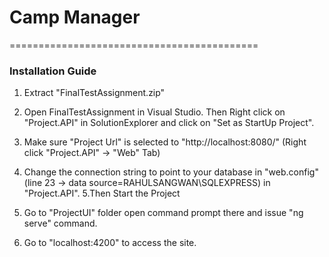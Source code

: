 # Camp Manager
===========================================
### Installation Guide

1. Extract "FinalTestAssignment.zip"
2. Open FinalTestAssignment in Visual Studio. Then Right click on "Project.API" in SolutionExplorer and click on "Set as StartUp Project".
3. Make sure "Project Url" is selected to "http://localhost:8080/" (Right click "Project.API" -> "Web" Tab)
4. Change the connection string to point to your database in "web.config" (line 23 -> data source=RAHULSANGWAN\SQLEXPRESS) in "Project.API".
5.Then Start the Project

6. Go to "ProjectUI" folder open command prompt there and issue "ng serve" command.
7. Go to "localhost:4200" to access the site.